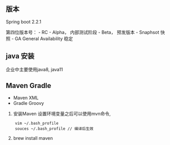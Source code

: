 ## 版本
Spring boot 2.2.1

第四位版本号：
    - RC
    - Alpha， 内部测试阶段
    - Beta， 预发版本
    - Snaphsot 快照
    - GA  General Availability 稳定

## java 安装
企业中主要使用java8, java11

## Maven Gradle

- Maven XML
- Gradle Groovy


1. 安装Maven 设置环境变量之后可以使用mvn命令, 
```
    vim ~/.bash_profile
    souces ~/.bash_profile // 编译后生效
```

2. brew install maven


